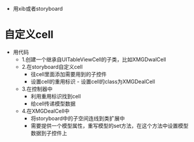 - 用xib或者storyboard 
# 自定义cell
- 用代码
   - 1.创建一个继承自UITableViewCell的子类，比如XMGDwalCell
   - 2.在storyboard自定义cell
        - 往cell里面添加需要用到的子控件 
        - 设置cell的重用标识
        - 设置cell的class为XMGDealCell
   - 3.在控制器中
        - 利用重用标识找到cell
        - 给cell传递模型数据
   - 4.在XMGDealCell中
        - 将storyboard中的子空间连线到类扩展中
        - 需要提供一个模型属性，重写模型的set方法，在这个方法中设置模型数据到子控件上